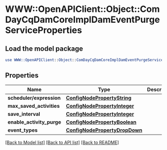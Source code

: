 # WWW::OpenAPIClient::Object::ComDayCqDamCoreImplDamEventPurgeServiceProperties

## Load the model package
```perl
use WWW::OpenAPIClient::Object::ComDayCqDamCoreImplDamEventPurgeServiceProperties;
```

## Properties
Name | Type | Description | Notes
------------ | ------------- | ------------- | -------------
**scheduler/expression** | [**ConfigNodePropertyString**](ConfigNodePropertyString.md) |  | [optional] 
**max_saved_activities** | [**ConfigNodePropertyInteger**](ConfigNodePropertyInteger.md) |  | [optional] 
**save_interval** | [**ConfigNodePropertyInteger**](ConfigNodePropertyInteger.md) |  | [optional] 
**enable_activity_purge** | [**ConfigNodePropertyBoolean**](ConfigNodePropertyBoolean.md) |  | [optional] 
**event_types** | [**ConfigNodePropertyDropDown**](ConfigNodePropertyDropDown.md) |  | [optional] 

[[Back to Model list]](../README.md#documentation-for-models) [[Back to API list]](../README.md#documentation-for-api-endpoints) [[Back to README]](../README.md)


